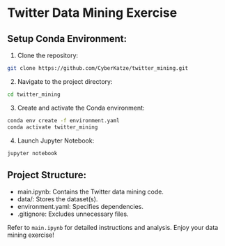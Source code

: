 # Twitter Data Mining Exercise

## Setup Conda Environment:

1. Clone the repository:

  ```bash
  git clone https://github.com/CyberKatze/twitter_mining.git
  ```

2. Navigate to the project directory:
  ```bash
  cd twitter_mining
  ```

3. Create and activate the Conda environment:
  ```bash
  conda env create -f environment.yaml
  conda activate twitter_mining
  ```

4. Launch Jupyter Notebook:
  ```bash
  jupyter notebook
  ```

## Project Structure:
- main.ipynb: Contains the Twitter data mining code.
- data/: Stores the dataset(s).
- environment.yaml: Specifies dependencies.
- .gitignore: Excludes unnecessary files.

Refer to `main.ipynb` for detailed instructions and analysis. Enjoy your data mining exercise!

